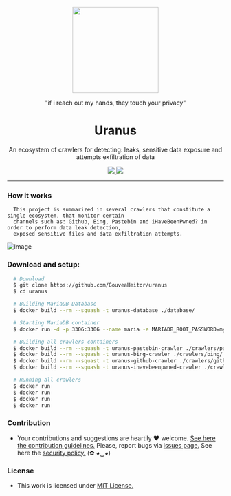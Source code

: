 <p align="center">
  <img src="https://i.imgur.com/oQttGq1.jpg" height="200px" width"200px">
  <p align="center">"if i reach out my hands, they touch your privacy"</p>
  <h1 align="center">Uranus</h1>
  <p align="center">
    An ecosystem of crawlers for detecting: leaks, sensitive data exposure and attempts exfiltration of data
  </p>
  <p align="center">
    <a href="https://github.com/GouveaHeitor/uranus/blob/master/LICENSE.md">
      <img src="https://img.shields.io/badge/license-MIT-blue.svg">
    </a>
    <a href="https://github.com/GouveaHeitor/uranus/releases">
      <img src="https://img.shields.io/badge/version-0.1.1-blue.svg">
    </a>
  </p>
</p>

---


### How it works

```
  This project is summarized in several crawlers that constitute a single ecosystem, that monitor certain
  channels such as: Github, Bing, Pastebin and iHaveBeenPwned? in order to perform data leak detection,
  exposed sensitive files and data exfiltration attempts.
```

![Image](https://i.imgur.com/VRXVgt3.png)

### Download and setup:

```bash
  # Download
  $ git clone https://github.com/GouveaHeitor/uranus
  $ cd uranus

  # Building MariaDB Database
  $ docker build --rm --squash -t uranus-database ./database/

  # Starting MariaDB container
  $ docker run -d -p 3306:3306 --name maria -e MARIADB_ROOT_PASSWORD=mypassword uranus-database

  # Building all crawlers containers
  $ docker build --rm --squash -t uranus-pastebin-crawler ./crawlers/pastebin/
  $ docker build --rm --squash -t uranus-bing-crawler ./crawlers/bing/
  $ docker build --rm --squast -t uranus-github-crawler ./crawlers/github/
  $ docker build --rm --squash -t uranus-ihavebeenpwned-crawler ./crawlers/ihavebeenpwned

  # Running all crawlers
  $ docker run 
  $ docker run
  $ docker run
  $ docker run
```

### Contribution

- Your contributions and suggestions are heartily ♥ welcome. [See here the contribution guidelines.](/.github/CONTRIBUTING.md) Please, report bugs via [issues page.](https://github.com/GouveaHeitor/uranus/issues) See here the [security policy.](./github/SECURITY.md) (✿ ◕‿◕) 

### License

- This work is licensed under [MIT License.](/LICENSE.md)
